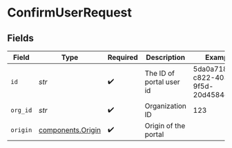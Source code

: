# ConfirmUserRequest


## Fields

| Field                                              | Type                                               | Required                                           | Description                                        | Example                                            |
| -------------------------------------------------- | -------------------------------------------------- | -------------------------------------------------- | -------------------------------------------------- | -------------------------------------------------- |
| `id`                                               | *str*                                              | :heavy_check_mark:                                 | The ID of portal user id                           | 5da0a718-c822-403d-9f5d-20d4584e0528               |
| `org_id`                                           | *str*                                              | :heavy_check_mark:                                 | Organization ID                                    | 123                                                |
| `origin`                                           | [components.Origin](../../models/shared/origin.md) | :heavy_check_mark:                                 | Origin of the portal                               |                                                    |